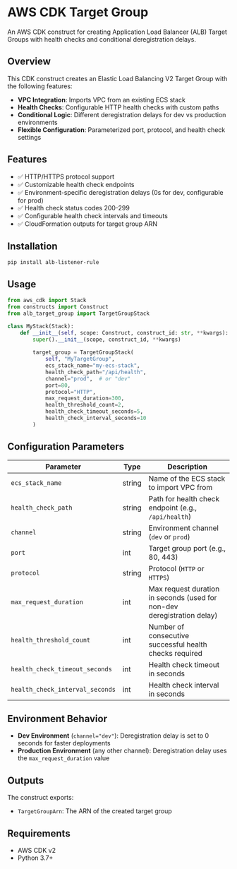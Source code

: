 # AWS CDK Target Group

An AWS CDK construct for creating Application Load Balancer (ALB) Target Groups with health checks and conditional deregistration delays.

## Overview

This CDK construct creates an Elastic Load Balancing V2 Target Group with the following features:

- **VPC Integration**: Imports VPC from an existing ECS stack
- **Health Checks**: Configurable HTTP health checks with custom paths
- **Conditional Logic**: Different deregistration delays for dev vs production environments
- **Flexible Configuration**: Parameterized port, protocol, and health check settings

## Features

- ✅ HTTP/HTTPS protocol support
- ✅ Customizable health check endpoints
- ✅ Environment-specific deregistration delays (0s for dev, configurable for prod)
- ✅ Health check status codes 200-299
- ✅ Configurable health check intervals and timeouts
- ✅ CloudFormation outputs for target group ARN

## Installation
``` pip install alb-listener-rule ```
## Usage

```python
from aws_cdk import Stack
from constructs import Construct
from alb_target_group import TargetGroupStack

class MyStack(Stack):
    def __init__(self, scope: Construct, construct_id: str, **kwargs):
        super().__init__(scope, construct_id, **kwargs)
        
        target_group = TargetGroupStack(
            self, "MyTargetGroup",
            ecs_stack_name="my-ecs-stack",
            health_check_path="/api/health",
            channel="prod",  # or "dev"
            port=80,
            protocol="HTTP",
            max_request_duration=300,
            health_threshold_count=2,
            health_check_timeout_seconds=5,
            health_check_interval_seconds=10
        )
```

## Configuration Parameters

| Parameter | Type | Description |
|-----------|------|-------------|
| `ecs_stack_name` | string | Name of the ECS stack to import VPC from |
| `health_check_path` | string | Path for health check endpoint (e.g., `/api/health`) |
| `channel` | string | Environment channel (`dev` or `prod`) |
| `port` | int | Target group port (e.g., 80, 443) |
| `protocol` | string | Protocol (`HTTP` or `HTTPS`) |
| `max_request_duration` | int | Max request duration in seconds (used for non-dev deregistration delay) |
| `health_threshold_count` | int | Number of consecutive successful health checks required |
| `health_check_timeout_seconds` | int | Health check timeout in seconds |
| `health_check_interval_seconds` | int | Health check interval in seconds |

## Environment Behavior

- **Dev Environment** (`channel="dev"`): Deregistration delay is set to 0 seconds for faster deployments
- **Production Environment** (any other channel): Deregistration delay uses the `max_request_duration` value

## Outputs

The construct exports:
- `TargetGroupArn`: The ARN of the created target group

## Requirements

- AWS CDK v2
- Python 3.7+

